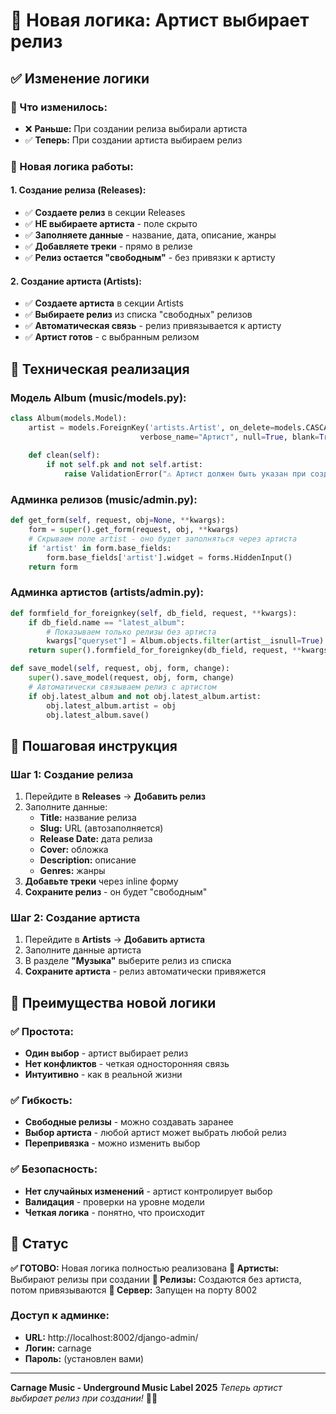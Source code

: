 # 🎵 Новая логика: Артист выбирает релиз

## ✅ Изменение логики

### 🔄 Что изменилось:
- ❌ **Раньше:** При создании релиза выбирали артиста
- ✅ **Теперь:** При создании артиста выбираем релиз

### 🎯 Новая логика работы:

#### 1. **Создание релиза (Releases)**:
- ✅ **Создаете релиз** в секции Releases
- ✅ **НЕ выбираете артиста** - поле скрыто
- ✅ **Заполняете данные** - название, дата, описание, жанры
- ✅ **Добавляете треки** - прямо в релизе
- ✅ **Релиз остается "свободным"** - без привязки к артисту

#### 2. **Создание артиста (Artists)**:
- ✅ **Создаете артиста** в секции Artists
- ✅ **Выбираете релиз** из списка "свободных" релизов
- ✅ **Автоматическая связь** - релиз привязывается к артисту
- ✅ **Артист готов** - с выбранным релизом

## 🚀 Техническая реализация

### Модель Album (music/models.py):
```python
class Album(models.Model):
    artist = models.ForeignKey('artists.Artist', on_delete=models.CASCADE, 
                             verbose_name="Артист", null=True, blank=True)
    
    def clean(self):
        if not self.pk and not self.artist:
            raise ValidationError("⚠️ Артист должен быть указан при создании релиза!")
```

### Админка релизов (music/admin.py):
```python
def get_form(self, request, obj=None, **kwargs):
    form = super().get_form(request, obj, **kwargs)
    # Скрываем поле artist - оно будет заполняться через артиста
    if 'artist' in form.base_fields:
        form.base_fields['artist'].widget = forms.HiddenInput()
    return form
```

### Админка артистов (artists/admin.py):
```python
def formfield_for_foreignkey(self, db_field, request, **kwargs):
    if db_field.name == "latest_album":
        # Показываем только релизы без артиста
        kwargs["queryset"] = Album.objects.filter(artist__isnull=True)
    return super().formfield_for_foreignkey(db_field, request, **kwargs)

def save_model(self, request, obj, form, change):
    super().save_model(request, obj, form, change)
    # Автоматически связываем релиз с артистом
    if obj.latest_album and not obj.latest_album.artist:
        obj.latest_album.artist = obj
        obj.latest_album.save()
```

## 🎵 Пошаговая инструкция

### Шаг 1: Создание релиза
1. Перейдите в **Releases** → **Добавить релиз**
2. Заполните данные:
   - **Title:** название релиза
   - **Slug:** URL (автозаполняется)
   - **Release Date:** дата релиза
   - **Cover:** обложка
   - **Description:** описание
   - **Genres:** жанры
3. **Добавьте треки** через inline форму
4. **Сохраните релиз** - он будет "свободным"

### Шаг 2: Создание артиста
1. Перейдите в **Artists** → **Добавить артиста**
2. Заполните данные артиста
3. В разделе **"Музыка"** выберите релиз из списка
4. **Сохраните артиста** - релиз автоматически привяжется

## 🎯 Преимущества новой логики

### ✅ Простота:
- **Один выбор** - артист выбирает релиз
- **Нет конфликтов** - четкая односторонняя связь
- **Интуитивно** - как в реальной жизни

### ✅ Гибкость:
- **Свободные релизы** - можно создавать заранее
- **Выбор артиста** - любой артист может выбрать любой релиз
- **Перепривязка** - можно изменить выбор

### ✅ Безопасность:
- **Нет случайных изменений** - артист контролирует выбор
- **Валидация** - проверки на уровне модели
- **Четкая логика** - понятно, что происходит

## 🎵 Статус

**✅ ГОТОВО:** Новая логика полностью реализована
**🎤 Артисты:** Выбирают релизы при создании
**🎵 Релизы:** Создаются без артиста, потом привязываются
**🚀 Сервер:** Запущен на порту 8002

### Доступ к админке:
- **URL:** http://localhost:8002/django-admin/
- **Логин:** carnage
- **Пароль:** (установлен вами)

---

**Carnage Music - Underground Music Label 2025**
*Теперь артист выбирает релиз при создании!* 🎵✨ 